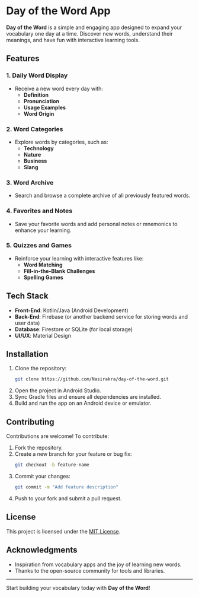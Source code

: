 # Day of the Word App

**Day of the Word** is a simple and engaging app designed to expand your vocabulary one day at a time. Discover new words, understand their meanings, and have fun with interactive learning tools.

## Features

### 1. Daily Word Display
- Receive a new word every day with:
  - **Definition**
  - **Pronunciation**
  - **Usage Examples**
  - **Word Origin**

### 2. Word Categories
- Explore words by categories, such as:
  - **Technology**
  - **Nature**
  - **Business**
  - **Slang**

### 3. Word Archive
- Search and browse a complete archive of all previously featured words.

### 4. Favorites and Notes
- Save your favorite words and add personal notes or mnemonics to enhance your learning.

### 5. Quizzes and Games
- Reinforce your learning with interactive features like:
  - **Word Matching**
  - **Fill-in-the-Blank Challenges**
  - **Spelling Games**

## Tech Stack

- **Front-End**: Kotlin/Java (Android Development)
- **Back-End**: Firebase (or another backend service for storing words and user data)
- **Database**: Firestore or SQLite (for local storage)
- **UI/UX**: Material Design

## Installation

1. Clone the repository:
   ```bash
   git clone https://github.com/Nasirakra/day-of-the-word.git
   ```
2. Open the project in Android Studio.
3. Sync Gradle files and ensure all dependencies are installed.
4. Build and run the app on an Android device or emulator.

## Contributing

Contributions are welcome! To contribute:

1. Fork the repository.
2. Create a new branch for your feature or bug fix:
   ```bash
   git checkout -b feature-name
   ```
3. Commit your changes:
   ```bash
   git commit -m "Add feature description"
   ```
4. Push to your fork and submit a pull request.

## License

This project is licensed under the [MIT License](LICENSE).

## Acknowledgments

- Inspiration from vocabulary apps and the joy of learning new words.
- Thanks to the open-source community for tools and libraries.

---

Start building your vocabulary today with **Day of the Word**!
